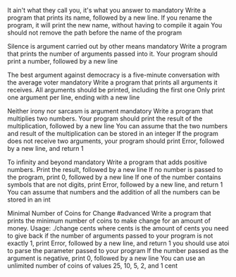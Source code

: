 It ain't what they call you, it's what you answer to mandatory Write a program that prints its name, followed by a new line. If you rename the program, it will print the new name, without having to compile it again You should not remove the path before the name of the program

Silence is argument carried out by other means mandatory Write a program that prints the number of arguments passed into it. Your program should print a number, followed by a new line

The best argument against democracy is a five-minute conversation with the average voter mandatory Write a program that prints all arguments it receives. All arguments should be printed, including the first one Only print one argument per line, ending with a new line

Neither irony nor sarcasm is argument mandatory Write a program that multiplies two numbers. Your program should print the result of the multiplication, followed by a new line You can assume that the two numbers and result of the multiplication can be stored in an integer If the program does not receive two arguments, your program should print Error, followed by a new line, and return 1

To infinity and beyond mandatory Write a program that adds positive numbers. Print the result, followed by a new line If no number is passed to the program, print 0, followed by a new line If one of the number contains symbols that are not digits, print Error, followed by a new line, and return 1 You can assume that numbers and the addition of all the numbers can be stored in an int

Minimal Number of Coins for Change #advanced Write a program that prints the minimum number of coins to make change for an amount of money. Usage: ./change cents where cents is the amount of cents you need to give back if the number of arguments passed to your program is not exactly 1, print Error, followed by a new line, and return 1 you should use atoi to parse the parameter passed to your program If the number passed as the argument is negative, print 0, followed by a new line You can use an unlimited number of coins of values 25, 10, 5, 2, and 1 cent
